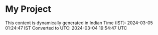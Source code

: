 # My Project

This content is dynamically generated in Indian Time (IST): 2024-03-05 01:24:47 IST
Converted to UTC: 2024-03-04 19:54:47 UTC
